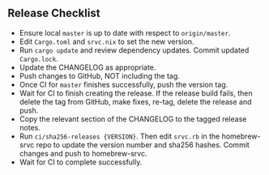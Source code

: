<!-- Based on https://github.com/BurntSushi/ripgrep/blob/87b33c96c02b5d728324632956d301ef3d234f80/RELEASE-CHECKLIST.md -->

Release Checklist
-----------------
* Ensure local `master` is up to date with respect to `origin/master`.
* Edit `Cargo.toml` and `srvc.nix` to set the new version.
* Run `cargo update` and review dependency updates. Commit updated
  `Cargo.lock`.
* Update the CHANGELOG as appropriate.
* Push changes to GitHub, NOT including the tag.
* Once CI for `master` finishes successfully, push the version tag.
* Wait for CI to finish creating the release. If the release build fails, then
  delete the tag from GitHub, make fixes, re-tag, delete the release and push.
* Copy the relevant section of the CHANGELOG to the tagged release notes.
* Run `ci/sha256-releases {VERSION}`. Then edit
  `srvc.rb` in the homebrew-srvc repo to update the version number and sha256 hashes.
  Commit changes and push to homebrew-srvc.
* Wait for CI to complete successfully.
